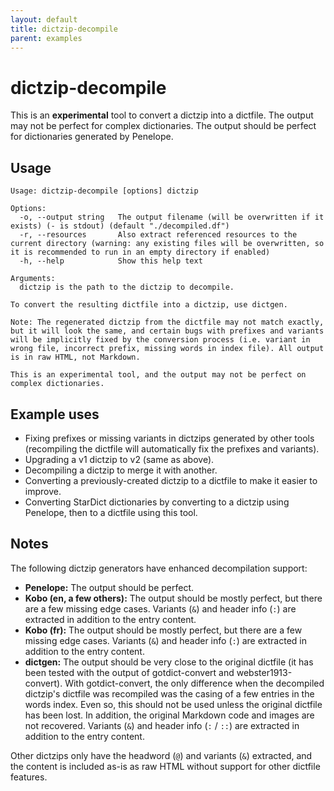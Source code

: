```yaml
---
layout: default
title: dictzip-decompile
parent: examples
---
```


# dictzip-decompile
This is an **experimental** tool to convert a dictzip into a dictfile. The output may not be perfect for complex dictionaries. The output should be perfect for dictionaries generated by Penelope.

## Usage

```
Usage: dictzip-decompile [options] dictzip

Options:
  -o, --output string   The output filename (will be overwritten if it exists) (- is stdout) (default "./decompiled.df")
  -r, --resources       Also extract referenced resources to the current directory (warning: any existing files will be overwritten, so it is recommended to run in an empty directory if enabled)
  -h, --help            Show this help text

Arguments:
  dictzip is the path to the dictzip to decompile.

To convert the resulting dictfile into a dictzip, use dictgen.

Note: The regenerated dictzip from the dictfile may not match exactly, but it will look the same, and certain bugs with prefixes and variants will be implicitly fixed by the conversion process (i.e. variant in wrong file, incorrect prefix, missing words in index file). All output is in raw HTML, not Markdown.

This is an experimental tool, and the output may not be perfect on complex dictionaries.
```

## Example uses
- Fixing prefixes or missing variants in dictzips generated by other tools (recompiling the dictfile will automatically fix the prefixes and variants).
- Upgrading a v1 dictzip to v2 (same as above).
- Decompiling a dictzip to merge it with another.
- Converting a previously-created dictzip to a dictfile to make it easier to improve.
- Converting StarDict dictionaries by converting to a dictzip using Penelope, then to a dictfile using this tool.

## Notes
The following dictzip generators have enhanced decompilation support:

- **Penelope:** The output should be perfect.
- **Kobo (en, a few others):** The output should be mostly perfect, but there are a few missing edge cases. Variants (`&`) and header info (`:`) are extracted in addition to the entry content.
- **Kobo (fr):** The output should be mostly perfect, but there are a few missing edge cases. Variants (`&`) and header info (`:`) are extracted in addition to the entry content.
- **dictgen:** The output should be very close to the original dictfile (it has been tested with the output of gotdict-convert and webster1913-convert). With gotdict-convert, the only difference when the decompiled dictzip's dictfile was recompiled was the casing of a few entries in the words index. Even so, this should not be used unless the original dictfile has been lost. In addition, the original Markdown code and images are not recovered. Variants (`&`) and header info (`:` / `::`) are extracted in addition to the entry content.

Other dictzips only have the headword (`@`) and variants (`&`) extracted, and the content is included as-is as raw HTML without support for other dictfile features.
